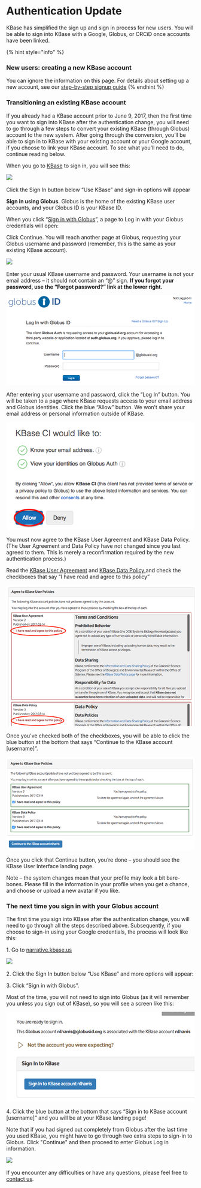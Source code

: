 # Authentication Update

KBase has simplified the sign up and sign in process for new users. You will be able to sign into KBase with a Google, Globus, or ORCiD once accounts have been linked.

{% hint style="info" %}
### New users: creating a new KBase account

You can ignore the information on this page. For details about setting up a new account, see our [step-by-step signup guide](step-by-step.md)
{% endhint %}

### Transitioning an existing KBase account

If you already had a KBase account prior to June 9, 2017, then the first time you want to sign into KBase after the authentication change, you will need to go through a few steps to convert your existing KBase (through Globus) account to the new system. After going through the conversion, you’ll be able to sign in to KBase with your existing account or your Google account, if you choose to link your KBase account. To see what you’ll need to do, continue reading below.

When you go to [KBase](https://narrative.kbase.us/) to sign in, you will see this:

![](../../.gitbook/assets/kbase\_login.png)

Click the Sign In button below “Use KBase” and sign-in options will appear

**Sign in using Globus**. Globus is the home of the existing KBase user accounts, and your Globus ID is your KBase ID.

When you click “[Sign in with Globus](https://www.globusid.org/login)”, a page to Log in with your Globus credentials will open:

Click Continue. You will reach another page at Globus, requesting your Globus username and password (remember, this is the same as your existing KBase account).

![](<../../.gitbook/assets/kbase\_globuslogin (3).gif>)

Enter your usual KBase username and password. Your username is not your email address – it should not contain an “@” sign. **If you forgot your password, use the “Forgot password?” link at the lower right.**

![](../../.gitbook/assets/image3.png)

After entering your username and password, click the “Log In” button. You will be taken to a page where KBase requests access to your email address and Globus identities. Click the blue “Allow” button. We won’t share your email address or personal information outside of KBase.

![](../../.gitbook/assets/image12.png)

You must now agree to the KBase User Agreement and KBase Data Policy. (The User Agreement and Data Policy have not changed since you last agreed to them. This is merely a reconfirmation required by the new authentication process.)

Read the [KBase User Agreement](https://www.kbase.us/about/terms-and-conditions-v2/#use\_agreement) and [KBase Data Policy ](https://www.kbase.us/about/terms-and-conditions-v2/#data\_policy)and check the checkboxes that say “I have read and agree to this policy”

![](../../.gitbook/assets/user-policies-1.png)

Once you’ve checked both of the checkboxes, you will be able to click the blue button at the bottom that says “Continue to the KBase account \[username]”.

![](../../.gitbook/assets/screen-shot-2017-05-31-at-4.26.30-pm.png)

Once you click that Continue button, you’re done – you should see the KBase User Interface landing page.&#x20;

Note – the system changes mean that your profile may look a bit bare-bones. Please fill in the information in your profile when you get a chance, and choose or upload a new avatar if you like.

### The next time you sign in with your Globus account

The first time you sign into KBase after the authentication change, you will need to go through all the steps described above. Subsequently, if you choose to sign-in using your Google credentials, the process will look like this:

1\. Go to [narrative.kbase.us](https://narrative.kbase.us/)

![](../../.gitbook/assets/kbase\_login.png)

2\. Click the Sign In button below “Use KBase” and more options will appear:

3\. Click “Sign in with Globus”.&#x20;

Most of the time, you will not need to sign into Globus (as it will remember you unless you sign out of KBase), so you will see a screen like this:

![](../../.gitbook/assets/screen-shot-2017-06-07-at-10.21.16-am.png)

4\. Click the blue button at the bottom that says “Sign in to KBase account \[username]” and you will be at your KBase landing page!

Note that if you had signed out completely from Globus after the last time you used KBase, you might have to go through two extra steps to sign-in to Globus. Click "Continue" and then proceed to enter Globus Log in information.&#x20;

![](<../../.gitbook/assets/kbase\_globuslogin (2).gif>)

If you encounter any difficulties or have any questions, please feel free to [contact us](https://www.kbase.us/support/).&#x20;
